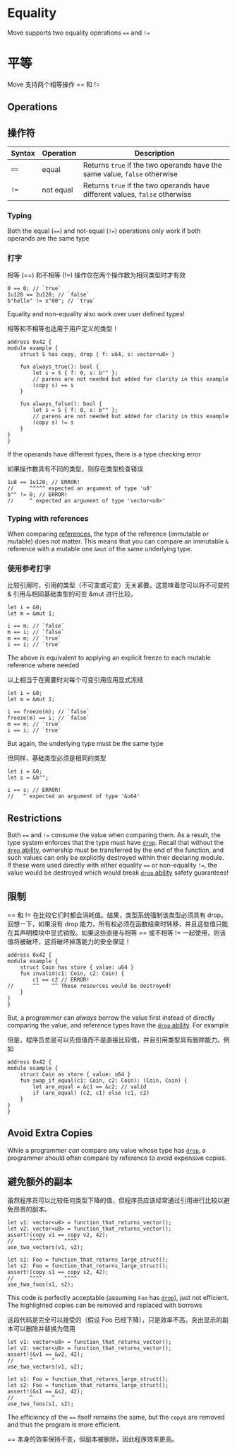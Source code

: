 # Equality

Move supports two equality operations `==` and `!=`
# 平等
Move 支持两个相等操作 == 和 !=

## Operations
## 操作符

| Syntax | Operation | Description                                                                 |
| ------ | --------- | --------------------------------------------------------------------------- |
| `==`   | equal     | Returns `true` if the two operands have the same value, `false` otherwise   |
| `!=`   | not equal | Returns `true` if the two operands have different values, `false` otherwise |

### Typing

Both the equal (`==`) and not-equal (`!=`) operations only work if both operands are the same type
### 打字
相等 (==) 和不相等 (!=) 操作仅在两个操作数为相同类型时才有效

```move
0 == 0; // `true`
1u128 == 2u128; // `false`
b"hello" != x"00"; // `true`
```

Equality and non-equality also work over user defined types!

相等和不相等也适用于用户定义的类型！

```move=
address 0x42 {
module example {
    struct S has copy, drop { f: u64, s: vector<u8> }

    fun always_true(): bool {
        let s = S { f: 0, s: b"" };
        // parens are not needed but added for clarity in this example
        (copy s) == s
    }

    fun always_false(): bool {
        let s = S { f: 0, s: b"" };
        // parens are not needed but added for clarity in this example
        (copy s) != s
    }
}
}
```

If the operands have different types, there is a type checking error

如果操作数具有不同的类型，则存在类型检查错误

```move
1u8 == 1u128; // ERROR!
//     ^^^^^ expected an argument of type 'u8'
b"" != 0; // ERROR!
//     ^ expected an argument of type 'vector<u8>'
```

### Typing with references

When comparing [references](./references.md), the type of the reference (immutable or mutable) does
not matter. This means that you can compare an immutable `&` reference with a mutable one `&mut` of
the same underlying type.
### 使用参考打字
比较引用时，引用的类型（不可变或可变）无关紧要。这意味着您可以将不可变的 & 引用与相同基础类型的可变 &mut 进行比较。

```move
let i = &0;
let m = &mut 1;

i == m; // `false`
m == i; // `false`
m == m; // `true`
i == i; // `true`
```

The above is equivalent to applying an explicit freeze to each mutable reference where needed

以上相当于在需要时对每个可变引用应用显式冻结

```move
let i = &0;
let m = &mut 1;

i == freeze(m); // `false`
freeze(m) == i; // `false`
m == m; // `true`
i == i; // `true`
```

But again, the underlying type must be the same type

但同样，基础类型必须是相同的类型

```move
let i = &0;
let s = &b"";

i == s; // ERROR!
//   ^ expected an argument of type '&u64'
```

## Restrictions

Both `==` and `!=` consume the value when comparing them. As a result, the type system enforces that
the type must have [`drop`](./abilities.md). Recall that without the
[`drop` ability](./abilities.md), ownership must be transferred by the end of the function, and such
values can only be explicitly destroyed within their declaring module. If these were used directly
with either equality `==` or non-equality `!=`, the value would be destroyed which would break
[`drop` ability](./abilities.md) safety guarantees!

## 限制
== 和 != 在比较它们时都会消耗值。结果，类型系统强制该类型必须具有 drop。回想一下，如果没有 drop 能力，所有权必须在函数结束时转移，并且这些值只能在其声明模块中显式销毁。如果这些直接与相等 == 或不相等 != 一起使用，则该值将被破坏，这将破坏掉落能力的安全保证！

```move=
address 0x42 {
module example {
    struct Coin has store { value: u64 }
    fun invalid(c1: Coin, c2: Coin) {
        c1 == c2 // ERROR!
//      ^^    ^^ These resources would be destroyed!
    }
}
}
```

But, a programmer can _always_ borrow the value first instead of directly comparing the value, and
reference types have the [`drop` ability](./abilities.md). For example

但是，程序员总是可以先借值而不是直接比较值，并且引用类型具有删除能力。例如

```move=
address 0x42 {
module example {
    struct Coin as store { value: u64 }
    fun swap_if_equal(c1: Coin, c2: Coin): (Coin, Coin) {
        let are_equal = &c1 == &c2; // valid
        if (are_equal) (c2, c1) else (c1, c2)
    }
}
}
```

## Avoid Extra Copies

While a programmer _can_ compare any value whose type has [`drop`](./abilities.md), a programmer
should often compare by reference to avoid expensive copies.
## 避免额外的副本
虽然程序员可以比较任何类型下降的值，但程序员应该经常通过引用进行比较以避免昂贵的副本。

```move=
let v1: vector<u8> = function_that_returns_vector();
let v2: vector<u8> = function_that_returns_vector();
assert!(copy v1 == copy v2, 42);
//     ^^^^       ^^^^
use_two_vectors(v1, v2);

let s1: Foo = function_that_returns_large_struct();
let s2: Foo = function_that_returns_large_struct();
assert!(copy s1 == copy s2, 42);
//     ^^^^       ^^^^
use_two_foos(s1, s2);
```

This code is perfectly acceptable (assuming `Foo` has [`drop`](./abilities.md)), just not efficient.
The highlighted copies can be removed and replaced with borrows

这段代码是完全可以接受的（假设 Foo 已经下降），只是效率不高。突出显示的副本可以删除并替换为借用

```move=
let v1: vector<u8> = function_that_returns_vector();
let v2: vector<u8> = function_that_returns_vector();
assert!(&v1 == &v2, 42);
//     ^      ^
use_two_vectors(v1, v2);

let s1: Foo = function_that_returns_large_struct();
let s2: Foo = function_that_returns_large_struct();
assert!(&s1 == &s2, 42);
//     ^      ^
use_two_foos(s1, s2);
```

The efficiency of the `==` itself remains the same, but the `copy`s are removed and thus the program
is more efficient.

== 本身的效率保持不变，但副本被删除，因此程序效率更高。
